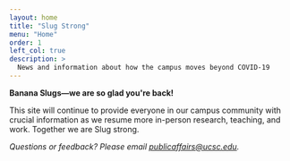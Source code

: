 ```yaml
---
layout: home
title: "Slug Strong"
menu: "Home"
order: 1
left_col: true
description: >
  News and information about how the campus moves beyond COVID-19
---
```


**Banana Slugs—we are so glad you're back!**

This site will continue to provide everyone in our campus community with crucial information as we resume more in-person research, teaching, and work. Together we are Slug strong.

*Questions or feedback? Please email [publicaffairs@ucsc.edu](mailto:publicaffairs@ucsc.edu).*
